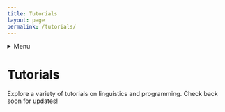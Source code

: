 ```yaml
---
title: Tutorials
layout: page
permalink: /tutorials/
---
```


<details><summary>Menu</summary>

[Home](/)
[About](/about/)
[CV](/cv/)
[Papers](/publications/)
[Talks & Posters](/talks/)
[Tutorials](/tutorials/)
[Contact](/contact/)
</details>

# Tutorials

Explore a variety of tutorials on linguistics and programming. Check back soon for updates!
